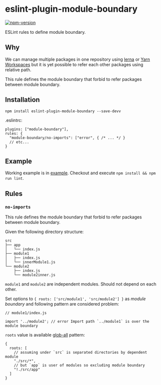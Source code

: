 # eslint-plugin-module-boundary

[![npm-version](https://img.shields.io/npm/v/eslint-plugin-module-boundary.svg?style=flat-square)](https://npmjs.org/package/eslint-plugin-module-boundary)

ESLint rules to define module boundary.

## Why

We can manage multiple packages in one repository using [lerna](https://github.com/lerna/lerna) or [Yarn Workspaces](https://yarnpkg.com/en/docs/workspaces) but it is yet possible to refer each other packages using relative path.

This rule defines the module boundary that forbid to refer packages between module boundary.

## Installation

```
npm install eslint-plugin-module-boundary --save-devv
```

.eslintrc:

```
plugins: ["module-boundary"],
rules: {
  "module-boundary/no-imports": ["error", { /* ... */ }
  // etc...
}
```


## Example

Working example is in [example](./example).
Checkout and execute `npm install && npm run lint`.

## Rules

### `no-imports`

This rule defines the module boundary that forbid to refer packages between module boundary.

Given the following directory structure:

```
src
├── app
│   └── index.js
├── module1
│   ├── index.js
│   └── innerModule1.js
└── module2
    ├── index.js
    └── module2inner.js
```

`module1` and `module2` are independent modules. Should not depend on each other.

Set options to `{ roots: ['src/module1', 'src/module2'] }` as *module boundary* and following pattern are considered problem:

```
// module1/index.js

import '../module2'; // error Import path `../module1` is over the module boundary
```

`roots` value is available [glob-all](https://github.com/jpillora/node-glob-all#api) pattern:

```
{
  roots: [
    // assuming under `src` is separated directories by dependent module
    "./src/*",
    // but `app` is user of modules so excluding module boundary
    "!./src/app"
  ]
}
```
